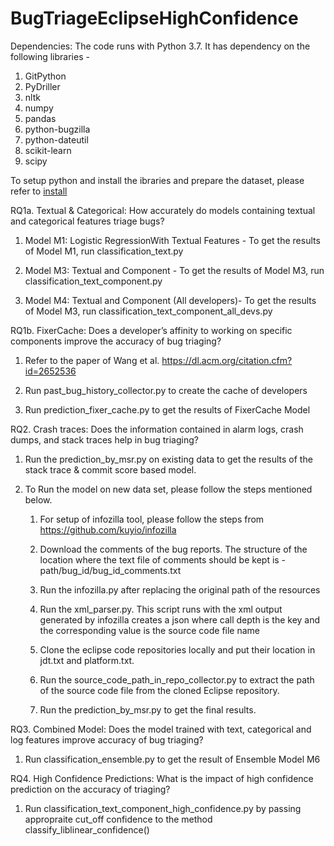 # BugTriageEclipseHighConfidence

Dependencies: The code runs with Python 3.7. It has dependency on the following libraries -
1. GitPython
2. PyDriller
3. nltk
4. numpy
5. pandas
6. python-bugzilla
7. python-dateutil
8. scikit-learn
9. scipy

To setup python and install the ibraries and prepare the dataset, please refer to [install](https://github.com/CESEL/BugTriageEclipseHighConfidence/blob/master/install.md)

RQ1a. Textual & Categorical: How accurately do models containing textual and categorical
features triage bugs?

1. Model M1: Logistic RegressionWith Textual Features - To get the results of Model M1, run classification_text.py

2. Model M3: Textual and Component - To get the results of Model M3, run classification_text_component.py

3. Model M4: Textual and Component (All developers)- To get the results of Model M3, run classification_text_component_all_devs.py

RQ1b. FixerCache: Does a developer’s affinity to working on specific components improve
the accuracy of bug triaging?

1. Refer to the paper of Wang et al. https://dl.acm.org/citation.cfm?id=2652536

2. Run past_bug_history_collector.py to create the cache of developers

3. Run prediction_fixer_cache.py to get the results of FixerCache Model

RQ2. Crash traces: Does the information contained in alarm logs, crash dumps, and stack
traces help in bug triaging?

1. Run the prediction_by_msr.py on existing data to get the results of the stack trace & commit score based model.

2. To Run the model on new data set, please follow the steps mentioned below.

    1. For setup of infozilla tool, please follow the steps from https://github.com/kuyio/infozilla
    
    2. Download the comments of the bug reports. The structure of the location where the text file of comments should be kept is - path/bug_id/bug_id_comments.txt
    
    3. Run the infozilla.py after replacing the original path of the resources
    
    4. Run the xml_parser.py. This script runs with the xml output generated by infozilla creates a json where call depth is the key and the corresponding value is the source code file name
    
    5. Clone the eclipse code repositories locally and put their location in jdt.txt and platform.txt.
    
    6. Run the source_code_path_in_repo_collector.py to extract the path of the source code file from the cloned Eclipse repository.
    
    7. Run the prediction_by_msr.py to get the final results.

RQ3. Combined Model: Does the model trained with text, categorical and log features improve
accuracy of bug triaging?

1. Run classification_ensemble.py to get the result of Ensemble Model M6

RQ4. High Confidence Predictions: What is the impact of high confidence prediction on the
accuracy of triaging?

1. Run classification_text_component_high_confidence.py by passing appropraite cut_off confidence to the method classify_liblinear_confidence()
